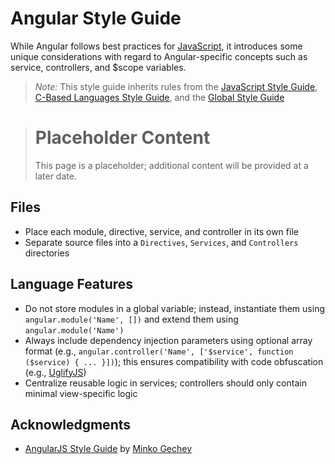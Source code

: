 # Angular Style Guide

While Angular follows best practices for [JavaScript](./Readme.md), it introduces some unique considerations with regard to Angular-specific concepts such as service, controllers, and $scope variables.

> *Note:* This style guide inherits rules from the [JavaScript Style Guide](./README.md), [C-Based Languages Style Guide](../README.md), and the [Global Style Guide](../../README.md)

> # Placeholder Content
> This page is a placeholder; additional content will be provided at a later date.

## Files
- Place each module, directive, service, and controller in its own file
- Separate source files into a `Directives`, `Services`, and `Controllers` directories

## Language Features
- Do not store modules in a global variable; instead, instantiate them using `angular.module('Name', [])` and extend them using `angular.module('Name')`
- Always include dependency injection parameters using optional array format (e.g., `angular.controller('Name', ['$service', function ($service) { ... }])`); this ensures compatibility with code obfuscation (e.g., [UglifyJS](http://lisperator.net/uglifyjs/))
- Centralize reusable logic in services; controllers should only contain minimal view-specific logic

## Acknowledgments
- [AngularJS Style Guide](https://github.com/mgechev/angularjs-style-guide) by [Minko Gechev](https://github.com/mgechev)

